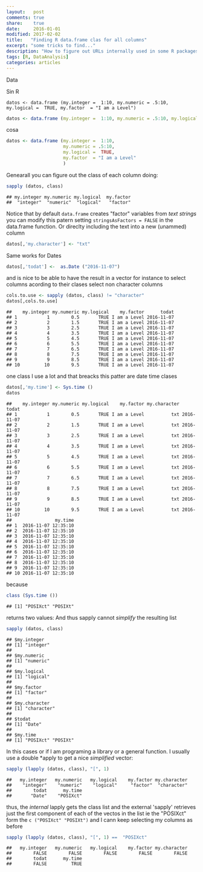 ```yaml
---
layout:   post
comments: true
share:    true
date:     2016-01-01
modified: 2017-02-02
title:   "Finding R data.frame clas for all columns"
excerpt: "some tricks to find..."
description: "How to figure out URLs internally used in some R packages"
tags: [R, DataAnalysis]
categories: articles
---
```


Data

Sin R

```
datos <- data.frame (my.integer =  1:10, my.numeric = .5:10, my.logical =  TRUE, my.factor  = "I am a Level")
```



```r
datos <- data.frame (my.integer =  1:10, my.numeric = .5:10, my.logical =  TRUE, my.factor  = "I am a Level")
```

cosa


```r
datos <- data.frame (my.integer =  1:10,
                     my.numeric = .5:10,
                     my.logical =  TRUE,
                     my.factor  = "I am a Level"
                     )
```

Genearall you can figure out the class of each column doing: 


```r
sapply (datos, class)
```

```
## my.integer my.numeric my.logical  my.factor 
##  "integer"  "numeric"  "logical"   "factor"
```

Notice that by default `data.frame` creates "factor" variables from _text strings_ you can
modify this patern setting `stringsAsFactors = FALSE` in the data.frame function.
Or direclty including the text into a new (unammed) column 


```r
datos[,'my.character'] <- "txt"
```

Same works for Dates


```r
datos[,'todat'] <-  as.Date ("2016-11-07")
```

and is nice to be able to have the result in a vector for instance to select columns acording to their clases 
select non character columns


```r
cols.to.use <- sapply (datos, class) != "character"
datos[,cols.to.use]
```

```
##    my.integer my.numeric my.logical    my.factor      todat
## 1           1        0.5       TRUE I am a Level 2016-11-07
## 2           2        1.5       TRUE I am a Level 2016-11-07
## 3           3        2.5       TRUE I am a Level 2016-11-07
## 4           4        3.5       TRUE I am a Level 2016-11-07
## 5           5        4.5       TRUE I am a Level 2016-11-07
## 6           6        5.5       TRUE I am a Level 2016-11-07
## 7           7        6.5       TRUE I am a Level 2016-11-07
## 8           8        7.5       TRUE I am a Level 2016-11-07
## 9           9        8.5       TRUE I am a Level 2016-11-07
## 10         10        9.5       TRUE I am a Level 2016-11-07
```

one class I use a lot and that breacks this patter are date time clases


```r
datos[,'my.time'] <- Sys.time ()
datos
```

```
##    my.integer my.numeric my.logical    my.factor my.character      todat
## 1           1        0.5       TRUE I am a Level          txt 2016-11-07
## 2           2        1.5       TRUE I am a Level          txt 2016-11-07
## 3           3        2.5       TRUE I am a Level          txt 2016-11-07
## 4           4        3.5       TRUE I am a Level          txt 2016-11-07
## 5           5        4.5       TRUE I am a Level          txt 2016-11-07
## 6           6        5.5       TRUE I am a Level          txt 2016-11-07
## 7           7        6.5       TRUE I am a Level          txt 2016-11-07
## 8           8        7.5       TRUE I am a Level          txt 2016-11-07
## 9           9        8.5       TRUE I am a Level          txt 2016-11-07
## 10         10        9.5       TRUE I am a Level          txt 2016-11-07
##                my.time
## 1  2016-11-07 12:35:10
## 2  2016-11-07 12:35:10
## 3  2016-11-07 12:35:10
## 4  2016-11-07 12:35:10
## 5  2016-11-07 12:35:10
## 6  2016-11-07 12:35:10
## 7  2016-11-07 12:35:10
## 8  2016-11-07 12:35:10
## 9  2016-11-07 12:35:10
## 10 2016-11-07 12:35:10
```

because


```r
class (Sys.time ())
```

```
## [1] "POSIXct" "POSIXt"
```

returns two values:
And thus sapply cannot _simplify_ the resulting list


```r
sapply (datos, class)
```

```
## $my.integer
## [1] "integer"
## 
## $my.numeric
## [1] "numeric"
## 
## $my.logical
## [1] "logical"
## 
## $my.factor
## [1] "factor"
## 
## $my.character
## [1] "character"
## 
## $todat
## [1] "Date"
## 
## $my.time
## [1] "POSIXct" "POSIXt"
```

In this cases or if I am programing a library or a general function.
I usually use a double *apply to get a nice _simplified_ vector:


```r
sapply (lapply (datos, class), "[", 1)
```

```
##   my.integer   my.numeric   my.logical    my.factor my.character 
##    "integer"    "numeric"    "logical"     "factor"  "character" 
##        todat      my.time 
##       "Date"    "POSIXct"
```

thus, the _internal_ lapply gets the class list and the external 'sapply' retrieves just the first component of each of the vectos in the list
ie the "POSIXct" form the `c ("POSIXct" "POSIXt")`
and I cann keep selecting my columns as before 


```r
sapply (lapply (datos, class), "[", 1) ==  "POSIXct" 
```

```
##   my.integer   my.numeric   my.logical    my.factor my.character 
##        FALSE        FALSE        FALSE        FALSE        FALSE 
##        todat      my.time 
##        FALSE         TRUE
```

